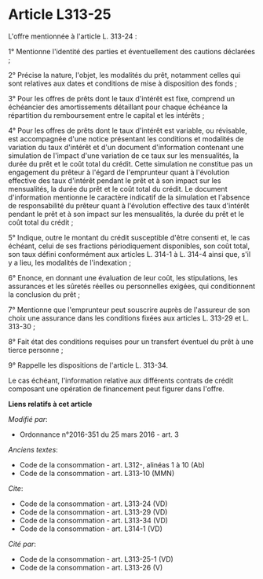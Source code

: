# Article L313-25

L'offre mentionnée à l'article L. 313-24 : 

1° Mentionne l'identité des parties et éventuellement des cautions déclarées ; 

2° Précise la nature, l'objet, les modalités du prêt, notamment celles qui sont relatives aux dates et conditions de mise à
disposition des fonds ; 

3° Pour les offres de prêts dont le taux d'intérêt est fixe, comprend un échéancier des amortissements détaillant pour chaque
échéance la répartition du remboursement entre le capital et les intérêts ; 

4° Pour les offres de prêts dont le taux d'intérêt est variable, ou révisable, est accompagnée d'une notice présentant les
conditions et modalités de variation du taux d'intérêt et d'un document d'information contenant une simulation de l'impact
d'une variation de ce taux sur les mensualités, la durée du prêt et le coût total du crédit. Cette simulation ne constitue
pas un engagement du prêteur à l'égard de l'emprunteur quant à l'évolution effective des taux d'intérêt pendant le prêt et à
son impact sur les mensualités, la durée du prêt et le coût total du crédit. Le document d'information mentionne le caractère
indicatif de la simulation et l'absence de responsabilité du prêteur quant à l'évolution effective des taux d'intérêt pendant
le prêt et à son impact sur les mensualités, la durée du prêt et le coût total du crédit ; 

5° Indique, outre le montant du crédit susceptible d'être consenti et, le cas échéant, celui de ses fractions périodiquement
disponibles, son coût total, son taux défini conformément aux articles L. 314-1 à L. 314-4 ainsi que, s'il y a lieu, les
modalités de l'indexation ; 

6° Enonce, en donnant une évaluation de leur coût, les stipulations, les assurances et les sûretés réelles ou personnelles
exigées, qui conditionnent la conclusion du prêt ; 

7° Mentionne que l'emprunteur peut souscrire auprès de l'assureur de son choix une assurance dans les conditions fixées aux
articles L. 313-29 et L. 313-30 ; 

8° Fait état des conditions requises pour un transfert éventuel du prêt à une tierce personne ; 

9° Rappelle les dispositions de l'article L. 313-34. 

Le cas échéant, l'information relative aux différents contrats de crédit composant une opération de financement peut figurer
dans l'offre.

**Liens relatifs à cet article**

_Modifié par_:

  - Ordonnance n°2016-351 du 25 mars 2016 - art. 3

_Anciens textes_:

  - Code de la consommation - art. L312-, alinéas 1 à 10  (Ab)
  - Code de la consommation - art. L313-10 (MMN)

_Cite_:

  - Code de la consommation - art. L313-24 (VD)
  - Code de la consommation - art. L313-29 (VD)
  - Code de la consommation - art. L313-34 (VD)
  - Code de la consommation - art. L314-1 (VD)

_Cité par_:

  - Code de la consommation - art. L313-25-1 (VD)
  - Code de la consommation - art. L313-26 (V)
